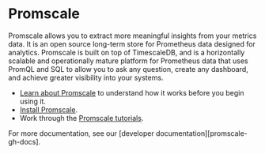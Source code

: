 # Promscale
Promscale allows you to extract more meaningful insights from your metrics data.
It is an open source long-term store for Prometheus data designed for analytics.
Promscale is built on top of TimescaleDB, and is a horizontally scalable and
operationally mature platform for Prometheus data that uses PromQL and SQL to
allow you to ask any question, create any dashboard, and achieve greater
visibility into your systems.

*   [Learn about Promscale][about-promscale] to understand how it works before you begin using it.
*   [Install Promscale][install-promscale].
*   Work through the [Promscale tutorials][tutorial-promscale].

For more documentation, see our [developer documentation][promscale-gh-docs].


[about-promscale]: promscale/about-promscale
[install-promscale]: promscale/install-promscale
[tutorial-promscale]: timescaledb/:currentVersion:/tutorials/promscale/

